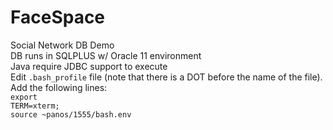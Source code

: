 # FaceSpace
Social Network DB Demo<br/>
DB runs in SQLPLUS w/ Oracle 11 environment<br/>
Java require JDBC support to execute<br/>
Edit <code>.bash_profile</code> file (note that there is a DOT before the name of the file). Add the following lines:<br/>
  <code>export TERM=xterm;</code><br/>
  <code>source ~panos/1555/bash.env</code>
